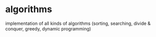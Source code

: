 # algorithms
implementation of all kinds of algorithms (sorting, searching, divide &amp; conquer, greedy, dynamic programming)
